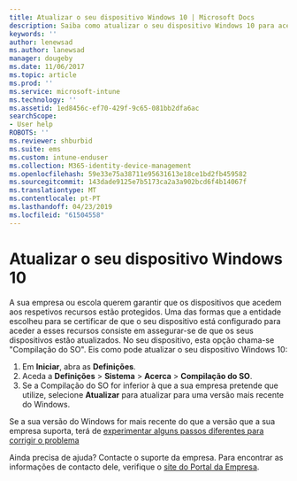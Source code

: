 ```yaml
---
title: Atualizar o seu dispositivo Windows 10 | Microsoft Docs
description: Saiba como atualizar o seu dispositivo Windows 10 para aceder aos recursos da empresa.
keywords: ''
author: lenewsad
ms.author: lanewsad
manager: dougeby
ms.date: 11/06/2017
ms.topic: article
ms.prod: ''
ms.service: microsoft-intune
ms.technology: ''
ms.assetid: 1ed8456c-ef70-429f-9c65-081bb2dfa6ac
searchScope:
- User help
ROBOTS: ''
ms.reviewer: shburbid
ms.suite: ems
ms.custom: intune-enduser
ms.collection: M365-identity-device-management
ms.openlocfilehash: 59e33e75a38711e95631613e18ce1bd2fb459582
ms.sourcegitcommit: 143dade9125e7b5173ca2a3a902bcd6f4b14067f
ms.translationtype: MT
ms.contentlocale: pt-PT
ms.lasthandoff: 04/23/2019
ms.locfileid: "61504558"
---
```

# <a name="update-your-windows-10-device"></a>Atualizar o seu dispositivo Windows 10

A sua empresa ou escola querem garantir que os dispositivos que acedem aos respetivos recursos estão protegidos. Uma das formas que a entidade escolheu para se certificar de que o seu dispositivo está configurado para aceder a esses recursos consiste em assegurar-se de que os seus dispositivos estão atualizados. No seu dispositivo, esta opção chama-se "Compilação do SO". Eis como pode atualizar o seu dispositivo Windows 10:

1. Em **Iniciar**, abra as **Definições**.
2. Aceda a **Definições** > **Sistema** > **Acerca** > **Compilação do SO**.
3. Se a Compilação do SO for inferior à que a sua empresa pretende que utilize, selecione **Atualizar** para atualizar para uma versão mais recente do Windows.

Se a sua versão do Windows for mais recente do que a versão que a sua empresa suporta, terá de [experimentar alguns passos diferentes para corrigir o problema](your-windows-version-isnt-yet-supported.md)

Ainda precisa de ajuda? Contacte o suporte da empresa. Para encontrar as informações de contacto dele, verifique o [site do Portal da Empresa](https://go.microsoft.com/fwlink/?linkid=2010980).
